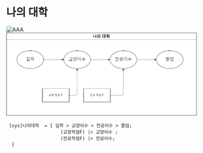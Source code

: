 # 나의 대학 

 ![AAA](/MySystem/img/my2.gif)
 ![AAA](/MySystem/png/my2.dio.png)

```
 [sys]나의대학  = { 입학 > 교양이수 > 전공이수 > 졸업;
                    (교양학점F) |> 교양이수 ;
                    (전공학점F) |> 전공이수; 
  }
```
